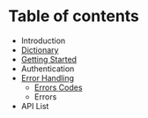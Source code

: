 # Table of contents

* Introduction
* [Dictionary](untitled.md)
* [Getting Started](getting-started.md)
* Authentication
* [Error Handling](untitled-1/README.md)
  * [Errors Codes](untitled-1/errors-codes.md)
  * Errors
* API List


